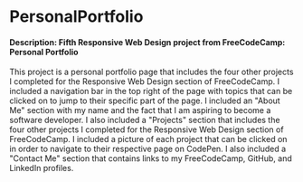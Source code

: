 # PersonalPortfolio
#### Description: Fifth Responsive Web Design project from FreeCodeCamp: Personal Portfolio
This project is a personal portfolio page that includes the four other projects I completed for the Responsive Web Design section of FreeCodeCamp. I included a navigation bar in the top right of the page with topics that can be clicked on to jump to their specific part of the page. I included an "About Me" section with my name and the fact that I am aspiring to become a software developer. I also included a "Projects" section that includes the four other projects I completed for the Responsive Web Design section of FreeCodeCamp. I included a picture of each project that can be clicked on in order to navigate to their respective page on CodePen. I also included a "Contact Me" section that contains links to my FreeCodeCamp, GitHub, and LinkedIn profiles.
